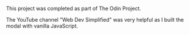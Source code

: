 This project was completed as part of The Odin Project. 

The YouTube channel "Web Dev Simplified" was very helpful as I built the modal with vanilla JavaScript.